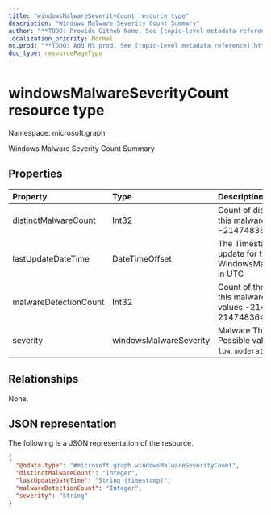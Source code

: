 ```yaml
---
title: "windowsMalwareSeverityCount resource type"
description: "Windows Malware Severity Count Summary"
author: "**TODO: Provide Github Name. See [topic-level metadata reference](https://msgo.azurewebsites.net/add/document/guidelines/metadata.html#topic-level-metadata)**"
localization_priority: Normal
ms.prod: "**TODO: Add MS prod. See [topic-level metadata reference](https://msgo.azurewebsites.net/add/document/guidelines/metadata.html#topic-level-metadata)**"
doc_type: resourcePageType
---
```


# windowsMalwareSeverityCount resource type

Namespace: microsoft.graph



Windows Malware Severity Count Summary

## Properties
|Property|Type|Description|
|:---|:---|:---|
|distinctMalwareCount|Int32|Count of distinct malwares for this malware State. Valid values -2147483648 to 2147483647|
|lastUpdateDateTime|DateTimeOffset|The Timestamp of the last update for the WindowsMalwareSeverityCount in UTC|
|malwareDetectionCount|Int32|Count of threats detections for this malware severity. Valid values -2147483648 to 2147483647|
|severity|windowsMalwareSeverity|Malware Threat Severity. Possible values are: `unknown`, `low`, `moderate`, `high`, `severe`.|

## Relationships
None.

## JSON representation
The following is a JSON representation of the resource.
<!-- {
  "blockType": "resource",
  "@odata.type": "microsoft.graph.windowsMalwareSeverityCount"
}
-->
``` json
{
  "@odata.type": "#microsoft.graph.windowsMalwareSeverityCount",
  "distinctMalwareCount": "Integer",
  "lastUpdateDateTime": "String (timestamp)",
  "malwareDetectionCount": "Integer",
  "severity": "String"
}
```

